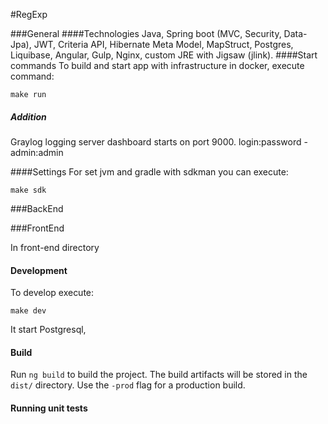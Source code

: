 #RegExp

###General
####Technologies
Java, Spring boot (MVC, Security, Data-Jpa), JWT, Criteria API, Hibernate Meta Model, MapStruct, Postgres, Liquibase, Angular, Gulp, Nginx, custom JRE with Jigsaw (jlink).
####Start commands
To build and start app with infrastructure in docker, execute command:
```
make run
```
##### Addition
Graylog logging server dashboard starts on port 9000. login:password - admin:admin


####Settings
For set jvm and gradle with sdkman you can execute:
```
make sdk
```

###BackEnd

###FrontEnd

In front-end directory

#### Development 
To develop execute: 
```
make dev
```
It start Postgresql, 

#### Build

Run `ng build` to build the project. The build artifacts will be stored in the `dist/` directory. Use the `-prod` flag for a production build.

#### Running unit tests

